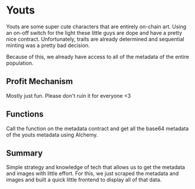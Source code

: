 # Youts

Youts are some super cute characters that are entirely on-chain art. Using an on-off switch for the light these little guys are dope and have a pretty nice contract. Unfortunately, traits are already determined and sequential minting was a pretty bad decision.

Because of this, we already have access to all of the metadata of the entire population.

## Profit Mechanism

Mostly just fun. Please don't ruin it for everyone <3

## Functions

Call the function on the metadata contract and get all the base64 metadata of the youts metadata using Alchemy.

## Summary

Simple strategy and knowledge of tech that allows us to get the metadata and images with little effort. For this, we just scraped the metadata and images and built a quick little frontend to display all of that data.